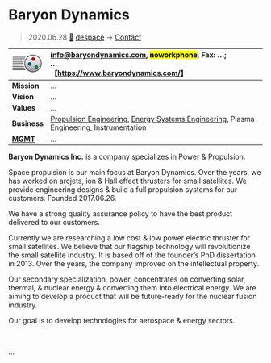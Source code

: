 # Baryon Dynamics
> 2020.06.28 [🚀](../../../index/index.md) [despace](../index.md) → [Contact](../contact.md)

|[![](../f/contact/b/baryon_dynamics_logo1_thumb.webp)](../f/contact/b/baryon_dynamics_logo1.webp)|<info@baryondynamics.com>, <mark>noworkphone</mark>, Fax: …;<br> *…*<br> 【<https://www.baryondynamics.com/>】|
|:-|:-|
|**Mission**|…|
|**Vision**|…|
|**Values**|…|
|**Business**|[Propulsion Engineering](../ps.md), [Energy Systems Engineering](../sps.md), Plasma Engineering, Instrumentation|
|**[MGMT](../mgmt.md)**|…|

**Baryon Dynamics Inc.** is a company specializes in Power & Propulsion.

Space propulsion is our main focus at Baryon Dynamics. Over the years, we has worked on arcjets, ion & Hall effect thrusters for small satellites.  We provide engineering designs & build a full propulsion systems for our customers. Founded 2017.06.26.

We have a strong quality assurance policy to have the best product delivered to our customers.

Currently we are researching a low cost & low power electric thruster for small satellites. We believe that our flagship technology will revolutionize the small satellite industry. It is based off of the founder’s PhD dissertation in 2013. Over the years, the company improved on the intellectual property.

Our secondary specialization, power, concentrates on converting solar, thermal, & nuclear energy & converting them into electrical energy. We are aiming to develop a product that will be future-ready for the nuclear fusion industry.

​Our goal is to develop technologies for aerospace & energy sectors.

<p style="page-break-after:always"> </p>

…
